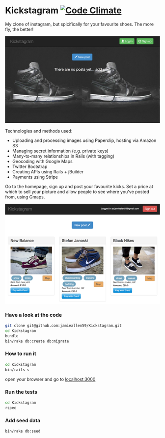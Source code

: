 Kickstagram [![Code Climate](https://codeclimate.com/github/jamieallen59/Kickstagram/badges/gpa.svg)](https://codeclimate.com/github/jamieallen59/Kickstagram)
=============

My clone of instagram, but spicifically for your favourite shoes. The more fly, the better!

![](app/assets/images/homepage_screenshot.png)
<!-- A working version of the app can be found here: [Kickstagram](http://kicksta-gram.herokuapp.com/) -->

Technologies and methods used:
- Uploading and processing images using Paperclip, hosting via Amazon S3
- Managing secret information (e.g. private keys)
- Many-to-many relationships in Rails (with tagging)
- Geocoding with Google Maps
- Twitter Bootstrap
- Creating APIs using Rails + jBuilder
- Payments using Stripe

Go to the homepage, sign up and post your favourite kicks. Set a price at which to sell your picture and allow people to see where you've posted from, using Gmaps.

![](app/assets/images/mainpage_screenshot.png)

### Have a look at the code
```sh
git clone git@github.com:jamieallen59/Kickstagram.git
cd Kickstagram
bundle
bin/rake db:create db:migrate
```

### How to run it
```sh
cd Kickstagram
bin/rails s
```

open your browser and go to [localhost:3000](http://localhost:3000)

### Run the tests
```sh
cd Kickstagram
rspec
```

### Add seed data
```sh
bin/rake db:seed
```
